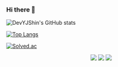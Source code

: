 ### Hi there 👋




![DevYJShin's GitHub stats](https://github-readme-stats.vercel.app/api?username=DevYJShin)


[![Top Langs](https://github-readme-stats.vercel.app/api/top-langs/?username=DevYJShin&layout=compact&langs_count=8)](https://github.com/DevYJShin/README.md)


[![Solved.ac
](http://mazassumnida.wtf/api/v2/generate_badge?boj=dev_yjshin)](https://solved.ac/dev_yjshin)



<p align="center"><a href="https://deeprun.tistory.com/"><img src="https://img.shields.io/badge/Tistory blog-A9BCF5?style=flat-square&logo=GitHub Sponsors&logoColor=white&link=https://deeprun.tistory.com/"/></a> <a href="https://www.notion.so/a2aee5bf50e34872b0129140bf605c72" target="_blank"><img src="https://img.shields.io/badge/Notion-000000?style=flat-square&logo=Notion&logoColor=000000"/></a> <a href="mailto:yjshin.dev@gmail.com"><img src="https://img.shields.io/badge/Gmail-d14836?style=flat-square&logo=Gmail&logoColor=white&link=yjshin.dev@gmail.com"/></a>
</p>


